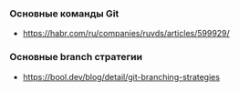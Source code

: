 ### Основные команды Git
* https://habr.com/ru/companies/ruvds/articles/599929/

### Основные branch стратегии
* https://bool.dev/blog/detail/git-branching-strategies